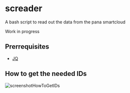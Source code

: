 # screader

A bash script to read out the data from the pana smartcloud

Work in progress

## Prerrequisites

* [JQ](https://stedolan.github.io/jq/download/)

## How to get the needed IDs

![screenshotHowToGetIDs](https://imgur.com/OHBYiiX.png)

